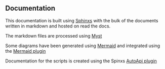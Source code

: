 ## Documentation

This documentation is built using [Sphinxs][] with the bulk of the documents written in markdown and hosted on read the docs.

The markdown files are processed using [Myst][]

Some diagrams have been generated using [Mermaid][] and integrated using the [Mermaid plugin][Mermaid-plugin]

Documentation for the scripts is created using the Spinxs [AutoApi plugin][AutoApi]






[Sphinxs]:https://www.sphinx-doc.org/en/master/
[Myst]: https://myst-parser.readthedocs.io/
[Mermaid]: https://myst-parser.readthedocs.io/en/latest/sphinx/intro.html?highlight=mermaid#install-a-new-sphinx-extension-and-use-its-functionality
[Mermaid-plugin]: https://github.com/mgaitan/sphinxcontrib-mermaid#readme
[AutoApi]: https://sphinx-autoapi.readthedocs.io/